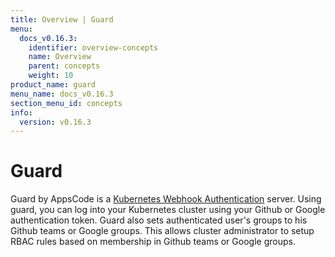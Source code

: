 ```yaml
---
title: Overview | Guard
menu:
  docs_v0.16.3:
    identifier: overview-concepts
    name: Overview
    parent: concepts
    weight: 10
product_name: guard
menu_name: docs_v0.16.3
section_menu_id: concepts
info:
  version: v0.16.3
---
```


# Guard

 Guard by AppsCode is a [Kubernetes Webhook Authentication](https://kubernetes.io/docs/admin/authentication/#webhook-token-authentication) server. Using guard, you can log into your Kubernetes cluster using your Github or Google authentication token. Guard also sets authenticated user's groups to his Github teams or Google groups. This allows cluster administrator to setup RBAC rules based on membership in Github teams or Google groups.

